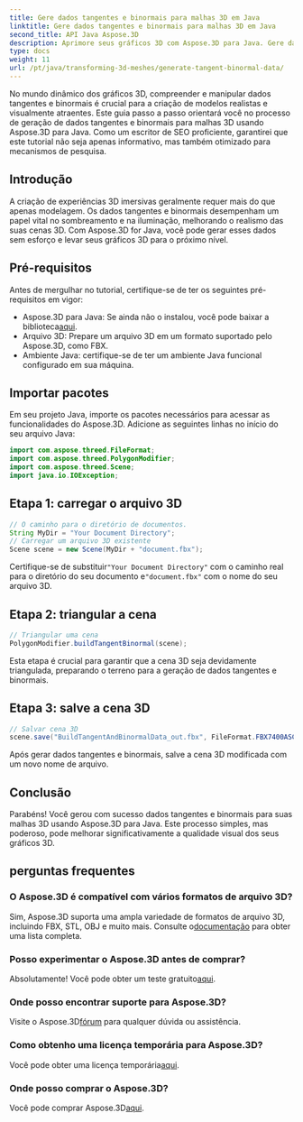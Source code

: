 ```yaml
---
title: Gere dados tangentes e binormais para malhas 3D em Java
linktitle: Gere dados tangentes e binormais para malhas 3D em Java
second_title: API Java Aspose.3D
description: Aprimore seus gráficos 3D com Aspose.3D para Java. Gere dados tangentes e binormais sem esforço. Experimente o teste gratuito agora!
type: docs
weight: 11
url: /pt/java/transforming-3d-meshes/generate-tangent-binormal-data/
---
```

No mundo dinâmico dos gráficos 3D, compreender e manipular dados tangentes e binormais é crucial para a criação de modelos realistas e visualmente atraentes. Este guia passo a passo orientará você no processo de geração de dados tangentes e binormais para malhas 3D usando Aspose.3D para Java. Como um escritor de SEO proficiente, garantirei que este tutorial não seja apenas informativo, mas também otimizado para mecanismos de pesquisa.
## Introdução
A criação de experiências 3D imersivas geralmente requer mais do que apenas modelagem. Os dados tangentes e binormais desempenham um papel vital no sombreamento e na iluminação, melhorando o realismo das suas cenas 3D. Com Aspose.3D for Java, você pode gerar esses dados sem esforço e levar seus gráficos 3D para o próximo nível.
## Pré-requisitos
Antes de mergulhar no tutorial, certifique-se de ter os seguintes pré-requisitos em vigor:
-  Aspose.3D para Java: Se ainda não o instalou, você pode baixar a biblioteca[aqui](https://releases.aspose.com/3d/java/).
- Arquivo 3D: Prepare um arquivo 3D em um formato suportado pelo Aspose.3D, como FBX.
- Ambiente Java: certifique-se de ter um ambiente Java funcional configurado em sua máquina.
## Importar pacotes
Em seu projeto Java, importe os pacotes necessários para acessar as funcionalidades do Aspose.3D. Adicione as seguintes linhas no início do seu arquivo Java:
```java
import com.aspose.threed.FileFormat;
import com.aspose.threed.PolygonModifier;
import com.aspose.threed.Scene;
import java.io.IOException;
```
## Etapa 1: carregar o arquivo 3D
```java
// O caminho para o diretório de documentos.
String MyDir = "Your Document Directory";
// Carregar um arquivo 3D existente
Scene scene = new Scene(MyDir + "document.fbx");
```
 Certifique-se de substituir`"Your Document Directory"` com o caminho real para o diretório do seu documento e`"document.fbx"` com o nome do seu arquivo 3D.
## Etapa 2: triangular a cena
```java
// Triangular uma cena
PolygonModifier.buildTangentBinormal(scene);
```
Esta etapa é crucial para garantir que a cena 3D seja devidamente triangulada, preparando o terreno para a geração de dados tangentes e binormais.
## Etapa 3: salve a cena 3D
```java
// Salvar cena 3D
scene.save("BuildTangentAndBinormalData_out.fbx", FileFormat.FBX7400ASCII);
```
Após gerar dados tangentes e binormais, salve a cena 3D modificada com um novo nome de arquivo.
## Conclusão
Parabéns! Você gerou com sucesso dados tangentes e binormais para suas malhas 3D usando Aspose.3D para Java. Este processo simples, mas poderoso, pode melhorar significativamente a qualidade visual dos seus gráficos 3D.
## perguntas frequentes
### O Aspose.3D é compatível com vários formatos de arquivo 3D?
 Sim, Aspose.3D suporta uma ampla variedade de formatos de arquivo 3D, incluindo FBX, STL, OBJ e muito mais. Consulte o[documentação](https://reference.aspose.com/3d/java/) para obter uma lista completa.
### Posso experimentar o Aspose.3D antes de comprar?
 Absolutamente! Você pode obter um teste gratuito[aqui](https://releases.aspose.com/).
### Onde posso encontrar suporte para Aspose.3D?
 Visite o Aspose.3D[fórum](https://forum.aspose.com/c/3d/18) para qualquer dúvida ou assistência.
### Como obtenho uma licença temporária para Aspose.3D?
 Você pode obter uma licença temporária[aqui](https://purchase.aspose.com/temporary-license/).
### Onde posso comprar o Aspose.3D?
 Você pode comprar Aspose.3D[aqui](https://purchase.aspose.com/buy).